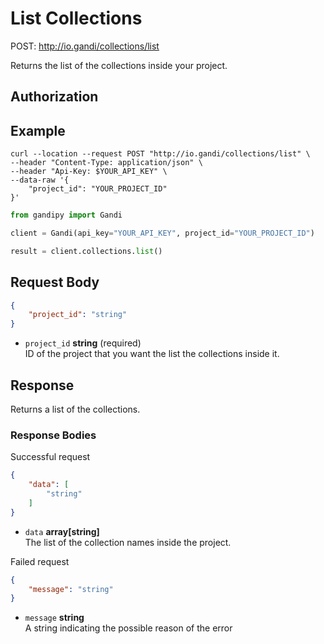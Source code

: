 # List Collections

POST: http://io.gandi/collections/list

Returns the list of the collections inside your project.

## Authorization

## Example


```shell
curl --location --request POST "http://io.gandi/collections/list" \
--header "Content-Type: application/json" \
--header "Api-Key: $YOUR_API_KEY" \
--data-raw '{
    "project_id": "YOUR_PROJECT_ID"
}'
```
```python
from gandipy import Gandi

client = Gandi(api_key="YOUR_API_KEY", project_id="YOUR_PROJECT_ID")

result = client.collections.list()
```
## Request Body

```json
{
    "project_id": "string"
}
```
    
- `project_id` __string__ (required)</br> ID of the project that you want the list the collections inside it.


## Response

Returns a list of the collections.

### Response Bodies

Successful request
```json
{
    "data": [
        "string"
    ]
}
```
- `data` __array[string]__ </br> The list of the collection names inside the project.


Failed request
```json
{
    "message": "string"
}
```
- `message` __string__ </br> A string indicating the possible reason of the error 
